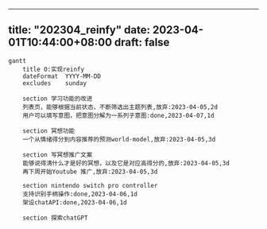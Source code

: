
---
title: "202304_reinfy"
date: 2023-04-01T10:44:00+08:00
draft: false
---

``` mermaid
gantt
    title O:实现reinfy
    dateFormat  YYYY-MM-DD
    excludes    sunday

    section 学习功能的改进
    列表页，能够根据当前状态，不断筛选出主题列表,放弃:2023-04-05,2d
    用户可以填写意图，把意图分解为一系列子意图:done,2023-04-07,1d

    section 冥想功能
    一个从情绪得分到内容推荐的预测world-model,放弃:2023-04-05,3d
    
    section 写冥想推广文案
    能够说得清什么才是好的冥想，以及它是对应高得分的,放弃:2023-04-05,3d
    再下周开始Youtube 推广,放弃:2023-04-05,3d

    section nintendo switch pro controller
    支持识别手柄操作:done,2023-04-06,1d
    架设chatAPI:done,2023-04-06,1d
    
    section 探索chatGPT
```
